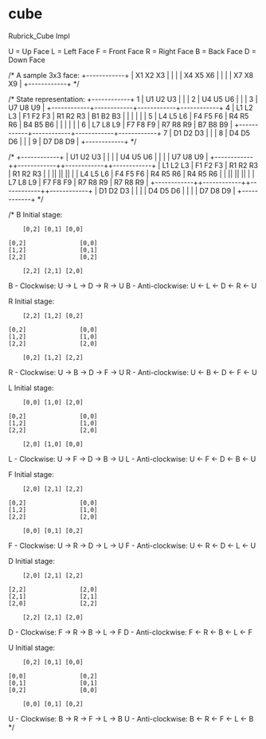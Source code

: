 # cube
Rubrick_Cube Impl

U = Up Face
L = Left Face
F = Front Face
R = Right Face
B = Back Face
D = Down Face

/*
A sample 3x3 face:
+------------+
| X1  X2  X3 |
|            |
| X4  X5  X6 |
|            |
| X7  X8  X9 |
+------------+
*/



/*
State representation:
                +------------+
 1              | U1  U2  U3 |
                |            |
 2              | U4  U5  U6 |
                |            |
 3              | U7  U8  U9 |
   +------------+------------+------------+------------+
 4 | L1  L2  L3 | F1  F2  F3 | R1  R2  R3 | B1  B2  B3 |
   |            |            |            |            |
 5 | L4  L5  L6 | F4  F5  F6 | R4  R5  R6 | B4  B5  B6 |
   |            |            |            |            |
 6 | L7  L8  L9 | F7  F8  F9 | R7  R8  R9 | B7  B8  B9 |
   +------------+------------+------------+------------+
 7              | D1  D2  D3 |
                |            |
 8              | D4  D5  D6 |
                |            |
 9              | D7  D8  D9 |
                +------------+
*/

/*
             +------------+
             | U1  U2  U3 |
|            |
             | U4  U5  U6 |
|            |
             | U7  U8  U9 |
+------------++------------++------------++------------+
| L1  L2  L3 | F1  F2  F3 | R1  R2  R3 | R1  R2  R3 | 
|            ||            ||            ||            |
| L4  L5  L6 | F4  F5  F6 | R4  R5  R6 | R4  R5  R6 | 
|            ||            ||            ||            |
| L7  L8  L9 | F7  F8  F9 | R7  R8  R9 | R7  R8  R9 | 
+------------++------------++------------++------------+
             | D1  D2  D3 |
|            |
             | D4  D5  D6 |
|            |
             | D7  D8  D9 |
             +------------+
*/

/*
B Initial stage:

        [0,2] [0,1] [0,0]

    [0,2]               [0,0]
    [1,2]               [0,1]
    [2,2]               [0,2]

        [2,2] [2,1] [2,0]

B - Clockwise: U -> L -> D -> R -> U
B - Anti-clockwise: U <- L <- D <- R <- U


R Initial stage:

        [2,2] [1,2] [0,2]

    [0,2]               [0,0]
    [1,2]               [1,0]
    [2,2]               [2,0]

        [0,2] [1,2] [2,2]

R - Clockwise: U -> B -> D -> F -> U
R - Anti-clockwise: U <- B <- D <- F <- U


L Initial stage:

        [0,0] [1,0] [2,0]

    [0,2]               [0,0]
    [1,2]               [1,0]
    [2,2]               [2,0]

        [2,0] [1,0] [0,0]

L - Clockwise:  U -> F -> D -> B -> U
L - Anti-clockwise: U <- F <- D <- B <- U


F Initial stage:

        [2,0] [2,1] [2,2]

    [0,2]               [0,0]
    [1,2]               [1,0]
    [2,2]               [2,0]

        [0,0] [0,1] [0,2]

F - Clockwise: U -> R -> D -> L -> U
F - Anti-clockwise: U <- R <- D <- L <- U


D Initial stage:

        [2,0] [2,1] [2,2]

    [2,2]               [2,0]
    [2,1]               [2,1]
    [2,0]               [2,2]

        [2,2] [2,1] [2,0]

D - Clockwise: F -> R -> B -> L -> F
D - Anti-clockwise: F <- R <- B <- L <- F

U Initial stage:

        [0,2] [0,1] [0,0]

    [0,0]               [0,2]
    [0,1]               [0,1]
    [0,2]               [0,0]

        [0,0] [0,1] [0,2]

U - Clockwise: B -> R -> F -> L -> B
U - Anti-clockwise: B <- R <- F <- L <- B
*/